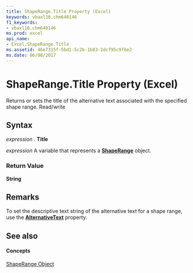```yaml
---
title: ShapeRange.Title Property (Excel)
keywords: vbaxl10.chm640146
f1_keywords:
- vbaxl10.chm640146
ms.prod: excel
api_name:
- Excel.ShapeRange.Title
ms.assetid: 46e7315f-5bd1-5c2b-1b83-2dcf95c9f6e2
ms.date: 06/08/2017
---
```



# ShapeRange.Title Property (Excel)

Returns or sets the title of the alternative text associated with the specified shape range. Read/write


## Syntax

 _expression_ . **Title**

 _expression_ A variable that represents a **[ShapeRange](shaperange-object-excel.md)** object.


### Return Value

 **String**


## Remarks

To set the descriptive text string of the alternative text for a shape range, use the  **[AlternativeText](shaperange-alternativetext-property-excel.md)** property.


## See also


#### Concepts


[ShapeRange Object](shaperange-object-excel.md)

